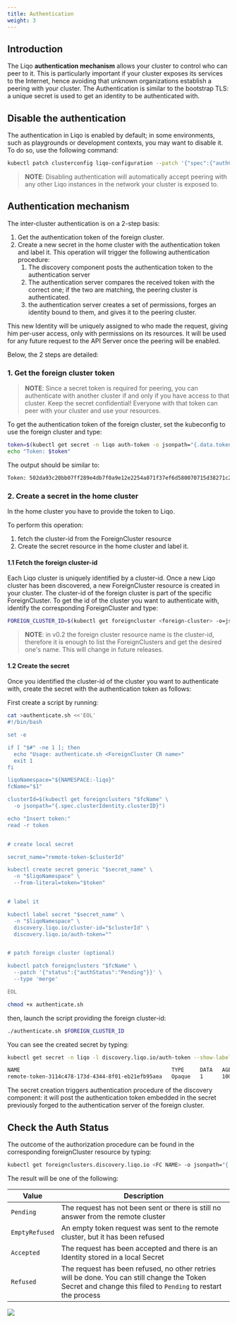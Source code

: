 ```yaml
---
title: Authentication
weight: 3
---
```


## Introduction

The Liqo **authentication mechanism** allows your cluster to control who can peer to it. This is particularly important 
if your cluster exposes its services to the Internet, hence avoiding that unknown organizations establish a peering with 
your cluster. The Authentication is similar to the bootstrap TLS: a unique secret is used to get an identity to be 
authenticated with.

##  Disable the authentication

The authentication in Liqo is enabled by default; in some environments, such as playgrounds or development contexts, you
may want to disable it. To do so, use the following command:

```bash
kubectl patch clusterconfig liqo-configuration --patch '{"spec":{"authConfig":{"allowEmptyToken": true}}}' --type 'merge'
```

> __NOTE__: Disabling authentication will automatically accept peering with any other Liqo instances in the network your 
cluster is exposed to.

## Authentication mechanism

The inter-cluster authentication is on a 2-step basis:
1. Get the authentication token of the foreign cluster.
2. Create a new secret in the home cluster with the authentication token and label it. This operation
will trigger the following authentication procedure:
    1. The discovery component posts the authentication token to the authentication server
    2. The authentication server compares the received token with the correct one; if the two are matching, the
peering cluster is authenticated.
    3. the authentication server creates a set of permissions, forges an identity bound to them, and gives it to the 
peering cluster.

This new Identity will be uniquely assigned to who made the request, giving him per-user access, only with permissions 
on its resources. It will be used for any future request to the API Server once the peering will be enabled.

Below, the 2 steps are detailed:

### 1. Get the foreign cluster token

> __NOTE__: Since a secret token is required for peering, you can authenticate with another cluster if and only if you
> have access to that cluster. Keep the secret confidential! Everyone with that token can peer with your cluster and use
> your resources.

To get the authentication token of the foreign cluster, set the kubeconfig to use the foreign cluster and type:

```bash
token=$(kubectl get secret -n liqo auth-token -o jsonpath="{.data.token}" | base64 -d)
echo "Token: $token"
```

The output should be similar to:

```txt
Token: 502da93c20bb07ff289e4db7f0a9e12e2254a071f37ef6d580070715d38271c2429a4cbe2610202c79062f260eb0de96a881bb3b88eb3cd5222f8238f3e9928e
```

### 2. Create a secret in the home cluster

In the home cluster you have to provide the token to Liqo.

To perform this operation:
1. fetch the cluster-id from the ForeignCluster resource
2. Create the secret resource in the home cluster and label it.

#### 1.1 Fetch the foreign cluster-id

Each Liqo cluster is uniquely identified by a cluster-id. Once a new Liqo cluster has been discovered, a new 
ForeignCluster resource is created in your cluster. The cluster-id of the foreign cluster is part of the specific 
ForeignCluster. To get the id of the cluster you want to authenticate with, identify the corresponding ForeignCluster 
and type:

```bash
FOREIGN_CLUSTER_ID=$(kubectl get foreigncluster <foreign-cluster> -o=jsonpath="{['spec.clusterIdentity.clusterID']}")
```

>__NOTE__: in v0.2 the foreign cluster resource name is the cluster-id, therefore it is enough to list the
>ForeignClusters and get the desired one's name. This will change in future releases.

#### 1.2 Create the secret

Once you identified the cluster-id of the cluster you want to authenticate with, create the secret with the 
authentication token as follows:

First create a script by running:

```bash
cat >authenticate.sh <<'EOL'
#!/bin/bash

set -e

if [ "$#" -ne 1 ]; then
  echo "Usage: authenticate.sh <ForeignCluster CR name>"
  exit 1
fi

liqoNamespace="${NAMESPACE:-liqo}"
fcName="$1"

clusterId=$(kubectl get foreignclusters "$fcName" \
  -o jsonpath="{.spec.clusterIdentity.clusterID}")

echo "Insert token:"
read -r token


# create local secret

secret_name="remote-token-$clusterId"

kubectl create secret generic "$secret_name" \
  -n "$liqoNamespace" \
  --from-literal=token="$token"


# label it

kubectl label secret "$secret_name" \
  -n "$liqoNamespace" \
  discovery.liqo.io/cluster-id="$clusterId" \
  discovery.liqo.io/auth-token=""


# patch foreign cluster (optional)

kubectl patch foreignclusters "$fcName" \
  --patch '{"status":{"authStatus":"Pending"}}' \
  --type 'merge'

EOL

chmod +x authenticate.sh
```

then, launch the script providing the foreign cluster-id:
```bash
./authenticate.sh $FOREIGN_CLUSTER_ID
```

You can see the created secret by typing:

```bash
kubectl get secret -n liqo -l discovery.liqo.io/auth-token --show-labels 

NAME                                                TYPE     DATA   AGE    LABELS
remote-token-3114c478-173d-4344-8f01-eb21efb95aea   Opaque   1      100s   discovery.liqo.io/auth-token=,discovery.liqo.io/cluster-id=3114c478-173d-4344-8f01-eb21efb95aea
```

The secret creation triggers authentication procedure of the discovery component: it will post the authentication token
embedded in the secret previously forged to the authentication server of the foreign cluster. 

## Check the Auth Status

The outcome of the authorization procedure can be found in the corresponding foreignCluster resource by typing:

```bash
kubectl get foreignclusters.discovery.liqo.io <FC NAME> -o jsonpath="{.status.authStatus}"
```

The result will be one of the following:

| Value          | Description |
| -------------- | ----------- |
| `Pending`      | The request has not been sent or there is still no answer from the remote cluster |
| `EmptyRefused` | An empty token request was sent to the remote cluster, but it has been refused |
| `Accepted`     | The request has been accepted and there is an Identity stored in a local Secret |
| `Refused`      | The request has been refused, no other retries will be done. You can still change the Token Secret and change this filed to `Pending` to restart the process |

![](/images/auth/get_identity_flowchart_complete.png)